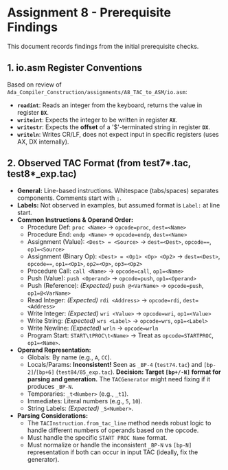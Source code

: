 # Assignment 8 - Prerequisite Findings

This document records findings from the initial prerequisite checks.

## 1. io.asm Register Conventions

Based on review of `Ada_Compiler_Construction/assignments/A8_TAC_to_ASM/io.asm`:

*   **`readint`**: Reads an integer from the keyboard, returns the value in register **`BX`**.
*   **`writeint`**: Expects the integer to be written in register **`AX`**.
*   **`writestr`**: Expects the **offset** of a '$'-terminated string in register **`DX`**.
*   **`writeln`**: Writes CR/LF, does not expect input in specific registers (uses AX, DX internally).

## 2. Observed TAC Format (from test7*.tac, test8*_exp.tac)

*   **General:** Line-based instructions. Whitespace (tabs/spaces) separates components. Comments start with `;`.
*   **Labels:** Not observed in examples, but assumed format is `Label:` at line start.
*   **Common Instructions & Operand Order:**
    *   Procedure Def: `proc <Name>` -> `opcode=proc`, `dest=<Name>`
    *   Procedure End: `endp <Name>` -> `opcode=endp`, `dest=<Name>`
    *   Assignment (Value): `<Dest> = <Source>` -> `dest=<Dest>`, `opcode==`, `op1=<Source>`
    *   Assignment (Binary Op): `<Dest> = <Op1> <Op> <Op2>` -> `dest=<Dest>`, `opcode==`, `op1=<Op1>`, `op2=<Op>`, `op3=<Op2>`
    *   Procedure Call: `call <Name>` -> `opcode=call`, `op1=<Name>`
    *   Push (Value): `push <Operand>` -> `opcode=push`, `op1=<Operand>`
    *   Push (Reference): *(Expected)* `push @<VarName>` -> `opcode=push`, `op1=@<VarName>`
    *   Read Integer: *(Expected)* `rdi <Address>` -> `opcode=rdi`, `dest=<Address>`
    *   Write Integer: *(Expected)* `wri <Value>` -> `opcode=wri`, `op1=<Value>`
    *   Write String: *(Expected)* `wrs <Label>` -> `opcode=wrs`, `op1=<Label>`
    *   Write Newline: *(Expected)* `wrln` -> `opcode=wrln`
    *   Program Start: `START\tPROC\t<Name>` -> Treat as `opcode=STARTPROC`, `op1=<Name>`.
*   **Operand Representation:**
    *   Globals: By name (e.g., `A`, `CC`).
    *   Locals/Params: **Inconsistent!** Seen as `_BP-4` (`test74.tac`) and `[bp-2]`/`[bp+6]` (`test84/85_exp.tac`). **Decision: Target `[bp+/-N]` format for parsing and generation.** The `TACGenerator` might need fixing if it produces `_BP-N`.
    *   Temporaries: `_t<Number>` (e.g., `_t1`).
    *   Immediates: Literal numbers (e.g., `5`, `10`).
    *   String Labels: *(Expected)* `_S<Number>`.
*   **Parsing Considerations:**
    *   The `TACInstruction.from_tac_line` method needs robust logic to handle different numbers of operands based on the opcode.
    *   Must handle the specific `START PROC Name` format.
    *   Must normalize or handle the inconsistent `_BP-N` vs `[bp-N]` representation if both can occur in input TAC (ideally, fix the generator). 